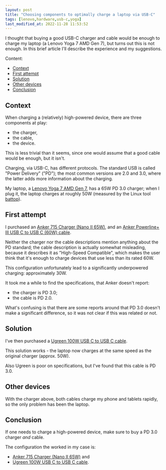 ```yaml
---
layout: post
title: "Choosing components to optimally charge a laptop via USB-C"
tags: [lenovo,hardware,usb-c,yoga]
last_modified_at: 2022-11-28 11:53:52
---
```


I thought that buying a good USB-C charger and cable would be enough to charge my laptop (a Lenovo Yoga 7 AMD Gen 7), but turns out this is not enough. In this brief article I'll describe the experience and my suggestions.

Content:

- [Context](/lesstechno/Choosing-components-to-optimally-charge-a-laptop-via-USB-C#context)
- [First attempt](/lesstechno/Choosing-components-to-optimally-charge-a-laptop-via-USB-C#first-attempt)
- [Solution](/lesstechno/Choosing-components-to-optimally-charge-a-laptop-via-USB-C#solution)
- [Other devices](/lesstechno/Choosing-components-to-optimally-charge-a-laptop-via-USB-C#other-devices)
- [Conclusion](/lesstechno/Choosing-components-to-optimally-charge-a-laptop-via-USB-C#conclusion)

## Context

When charging a (relatively) high-powered device, there are three components at play:

- the charger,
- the cable,
- the device.

This is less trivial than it seems, since one would assume that a good cable would be enough, but it isn't.

Charging, via USB-C, has different protocols. The standard USB is called "Power Delivery" ("PD"); the most common versions are 2.0 and 3.0, where the latter adds more information about the charging.

My laptop, a [Lenovo Yoga 7 AMD Gen 7](https://www.lenovo.com/lt/lt/laptops/yoga/yoga-2-in-1-series/Yoga-7-Gen-7-14%E2%80%B3-AMD/p/LEN101Y0016), has a 65W PD 3.0 charger; when I plug it, the laptop charges at roughly 50W (measured by the Linux tool [battop](https://github.com/svartalf/rust-battop)).

## First attempt

I purchased an [Anker 715 Charger (Nano II 65W)](https://www.anker.com/products/a2663?variant=41093880250518), and an [Anker Powerline+ III USB C to USB C (60W) cable](https://www.anker.com/uk/products/a8863).

Neither the charger nor the cable descriptions mention anything about the PD standard; the cable description is actually somewhat misleading, because it describes it as "High-Speed Compatible", which makes the user think that it's enough to charge devices that use less than its rated 60W.

This configuration unfortunately lead to a significantly underpowered charging: approximately 30W.

It took me a while to find the specifications, that Anker doesn't report:

- the charger is PD 3.0;
- the cable is PD 2.0.

What's confusing is that there are some reports around that PD 3.0 doesn't make a significant difference, so it was not clear if this was related or not.

## Solution

I've then purchased a [Ugreen 100W USB C to USB C cable](https://eu.ugreen.com/products/ugreen-100w-usb-c-to-usb-c-cable).

This solution works - the laptop now charges at the same speed as the original charger (approx. 50W).

Also Ugreen is poor on specifications, but I've found that this cable is PD 3.0.

## Other devices

With the charger above, both cables charge my phone and tablets rapidly, so the only problem has been the laptop.

## Conclusion

If one needs to charge a high-powered device, make sure to buy a PD 3.0 charger _and_ cable.

The configuration the worked in my case is:

- [Anker 715 Charger (Nano II 65W)](/lesstechno/Choosing-components-to-optimally-charge-a-laptop-via-USB-Chttps://www.anker.com/products/a2663?variant=41093880250518) and
- [Ugreen 100W USB C to USB C cable](/lesstechno/Choosing-components-to-optimally-charge-a-laptop-via-USB-Chttps://eu.ugreen.com/products/ugreen-100w-usb-c-to-usb-c-cable).
